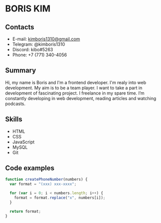 # BORIS KIM

## Contacts

- E-mail: kimboris1310@gmail.com
- Telegram: @kimboris1310
- Discord: kibo#5263
- Phone: +7 (771) 340-4056

## Summary

Hi, my name is Boris and I'm a frontend developer. I'm realy into web development. My aim is to be a team player. I want to take a part in development of fascinating project. I freelance in my spare time. I’m constantly developing in web development, reading articles and watching podcasts.

## Skills

- HTML
- CSS
- JavaScript
- MySQL
- Git

## Code examples

```javascript
function createPhoneNumber(numbers) {
  var format = "(xxx) xxx-xxxx";

  for (var i = 0; i < numbers.length; i++) {
    format = format.replace("x", numbers[i]);
  }

  return format;
}
```
